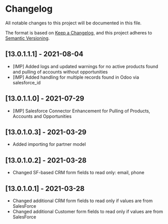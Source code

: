 # Changelog
All notable changes to this project will be documented in this file.

The format is based on [Keep a Changelog](https://keepachangelog.com/en/1.0.0/),
and this project adheres to [Semantic Versioning](https://semver.org/spec/v2.0.0.html).

## [13.0.1.1.1] - 2021-08-04
   - [IMP] Added logs and updated warnings for no active products found and pulling of accounts without opportunities
   - [IMP] Added handling for multiple records found in Odoo via salesforce_id

## [13.0.1.1.0] - 2021-07-29
   - [IMP] Salesforce Connector Enhancement for Pulling of Products, Accounts and Opportunities

## [13.0.1.0.3] - 2021-03-29
   - Added importing for partner model

## [13.0.1.0.2] - 2021-03-28
   - Changed SF-based CRM form fields to read only: email, phone 

## [13.0.1.0.1] - 2021-03-28
   - Changed additional CRM form fields to read only if values are from SalesForce
   - Changed additional Customer form fields to read only if values are from SalesForce


